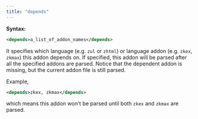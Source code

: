 ```yaml
---
title: "depends"
---
```


**Syntax:**

```xml
<depends>a_list_of_addon_names</depends>
```

It specifies which language (e.g. `zul` or `zhtml`) or language addon
(e.g. `zkex`, `zkmax`) this addon depends on. If specified, this addon
will be parsed after all the specified addons are parsed. Notice that
the dependent addon is missing, but the current addon file is still
parsed.

Example,

```xml
<depends>zkex, zkmax</depends>
```

which means this addon won't be parsed until both `zkex` and `zkmax` are
parsed.


